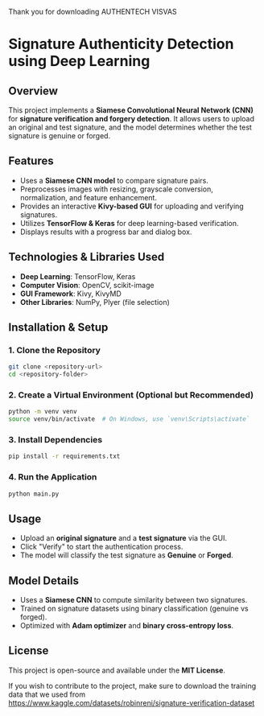 Thank you for downloading AUTHENTECH VISVAS

# Signature Authenticity Detection using Deep Learning

## Overview
This project implements a **Siamese Convolutional Neural Network (CNN)** for **signature verification and forgery detection**. It allows users to upload an original and test signature, and the model determines whether the test signature is genuine or forged.

## Features
- Uses a **Siamese CNN model** to compare signature pairs.
- Preprocesses images with resizing, grayscale conversion, normalization, and feature enhancement.
- Provides an interactive **Kivy-based GUI** for uploading and verifying signatures.
- Utilizes **TensorFlow & Keras** for deep learning-based verification.
- Displays results with a progress bar and dialog box.

## Technologies & Libraries Used
- **Deep Learning**: TensorFlow, Keras  
- **Computer Vision**: OpenCV, scikit-image  
- **GUI Framework**: Kivy, KivyMD  
- **Other Libraries**: NumPy, Plyer (file selection)  

## Installation & Setup
### 1. Clone the Repository
```sh
git clone <repository-url>
cd <repository-folder>
```

### 2. Create a Virtual Environment (Optional but Recommended)
```sh
python -m venv venv
source venv/bin/activate  # On Windows, use `venv\Scripts\activate`
```

### 3. Install Dependencies
```sh
pip install -r requirements.txt
```

### 4. Run the Application
```sh
python main.py
```

## Usage
- Upload an **original signature** and a **test signature** via the GUI.
- Click "Verify" to start the authentication process.
- The model will classify the test signature as **Genuine** or **Forged**.

## Model Details
- Uses a **Siamese CNN** to compute similarity between two signatures.
- Trained on signature datasets using binary classification (genuine vs forged).
- Optimized with **Adam optimizer** and **binary cross-entropy loss**.

## License
This project is open-source and available under the **MIT License**.

If you wish to contribute to the project, make sure to download the training data that we used from https://www.kaggle.com/datasets/robinreni/signature-verification-dataset
